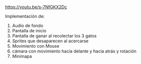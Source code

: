 https://youtu.be/s-7NfGKX2Dc

Implementación de: 
1. Audio de fondo
2. Pantalla de inicio
3. Pantalla de ganar al recolectar los 3 gatos
4. Sprites que desaparecen al acercarse
5. Movimiento con Mouse
6. cámara con movimiento hacia delante y hacia atrás y rotación
7. Minimapa
